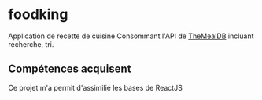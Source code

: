 # foodking
Application de recette de cuisine Consommant l'API de [TheMealDB](https://www.themealdb.com/) incluant recherche, tri.
## Compétences acquisent
Ce projet m'a permit d'assimilié les bases de ReactJS 
  
